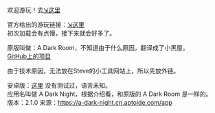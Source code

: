 欢迎游玩！去[⇲这里](https://www.xiaodao0.com/admin/index.html?lang=cn)

官方给出的游玩链接：[⇲这里](http://adarkroom.doublespeakgames.com/?lang=zh_cn)  
初次加载会有点慢，接下来就会好多了。

原版叫做：A Dark Room，不知道由于什么原因，翻译成了小黑屋。  
[GitHub上的项目](https://github.com/doublespeakgames/adarkroom)

由于技术原因，无法放在Steve的小工具网站上，所以先放外链。

安卓版：[这里](/games/a-dark-night-2.1.0.apk) 没有测试过，语言未知。  
应用名叫做 A Dark Night，根据介绍看，和原版的 A Dark Room 是一样的。  
版本：2.1.0 来源：<https://a-dark-night.cn.aptoide.com/app>


